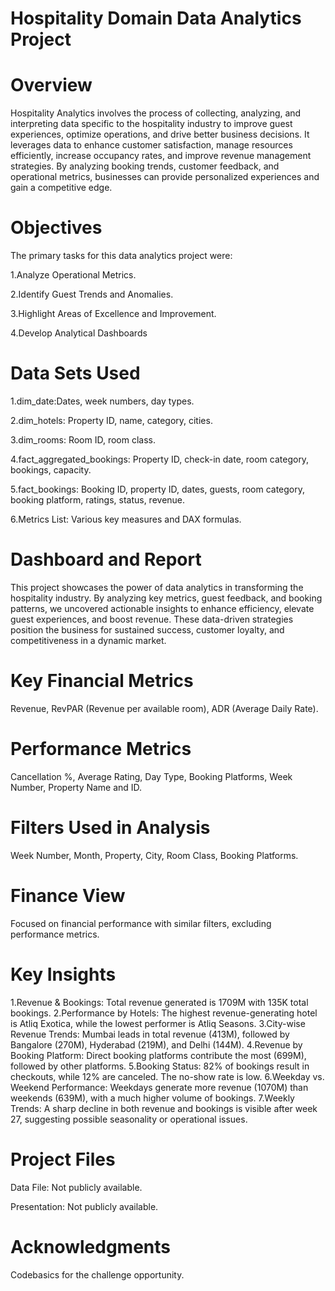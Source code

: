 # Hospitality Domain Data Analytics Project

# Overview

Hospitality Analytics involves the process of collecting, analyzing, and interpreting data specific to the hospitality industry to improve guest experiences, optimize operations, and drive better business decisions. It leverages data to enhance customer satisfaction, manage resources efficiently, increase occupancy rates, and improve revenue management strategies. By analyzing booking trends, customer feedback, and operational metrics, businesses can provide personalized experiences and gain a competitive edge.


# Objectives

The primary tasks for this data analytics project were:

1.Analyze Operational Metrics.

2.Identify Guest Trends and Anomalies.

3.Highlight Areas of Excellence and Improvement.

4.Develop Analytical Dashboards

# Data Sets Used
1.dim_date:Dates, week numbers, day types.

2.dim_hotels: Property ID, name, category, cities.

3.dim_rooms: Room ID, room class.

4.fact_aggregated_bookings: Property ID, check-in date, room category, bookings, capacity.

5.fact_bookings: Booking ID, property ID, dates, guests, room category, booking platform, ratings, status, revenue.

6.Metrics List: Various key measures and DAX formulas.

# Dashboard and Report
This project showcases the power of data analytics in transforming the hospitality industry. By analyzing key metrics, guest feedback, and booking patterns, we uncovered actionable insights to enhance efficiency, elevate guest experiences, and boost revenue. These data-driven strategies position the business for sustained success, customer loyalty, and competitiveness in a dynamic market.

# Key Financial Metrics
Revenue, RevPAR (Revenue per available room), ADR (Average Daily Rate).

# Performance Metrics
Cancellation %, Average Rating, Day Type, Booking Platforms, Week Number, Property Name and ID.

# Filters Used in Analysis
Week Number, Month, Property, City, Room Class, Booking Platforms.

# Finance View
Focused on financial performance with similar filters, excluding performance metrics.

# Key Insights
1.Revenue & Bookings:
Total revenue generated is 1709M with 135K total bookings.
2.Performance by Hotels:
The highest revenue-generating hotel is Atliq Exotica, while the lowest performer is Atliq Seasons.
3.City-wise Revenue Trends:
Mumbai leads in total revenue (413M), followed by Bangalore (270M), Hyderabad (219M), and Delhi (144M).
4.Revenue by Booking Platform:
Direct booking platforms contribute the most (699M), followed by other platforms.
5.Booking Status:
82% of bookings result in checkouts, while 12% are canceled. The no-show rate is low.
6.Weekday vs. Weekend Performance:
Weekdays generate more revenue (1070M) than weekends (639M), with a much higher volume of bookings.
7.Weekly Trends:
A sharp decline in both revenue and bookings is visible after week 27, suggesting possible seasonality or operational issues.


# Project Files
Data File: Not publicly available.

Presentation: Not publicly available.

# Acknowledgments
Codebasics for the challenge opportunity.
